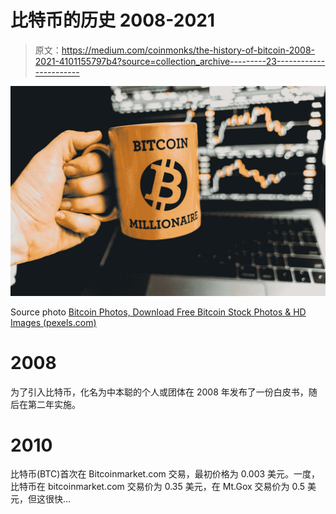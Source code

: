# 比特币的历史 2008-2021

> 原文：<https://medium.com/coinmonks/the-history-of-bitcoin-2008-2021-4101155797b4?source=collection_archive---------23----------------------->

![](img/f0b98a74aeaa922491d40711cc504679.png)

Source photo [Bitcoin Photos, Download Free Bitcoin Stock Photos & HD Images (pexels.com)](https://www.pexels.com/search/bitcoin/)

# 2008

为了引入比特币，化名为中本聪的个人或团体在 2008 年发布了一份白皮书，随后在第二年实施。

# 2010

比特币(BTC)首次在 Bitcoinmarket.com 交易，最初价格为 0.003 美元。一度，比特币在 bitcoinmarket.com 交易价为 0.35 美元，在 Mt.Gox 交易价为 0.5 美元，但这很快…